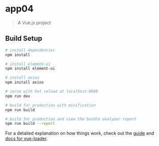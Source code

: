# app04

> A Vue.js project

## Build Setup

``` bash
# install dependencies
npm install

# install element-ui
npm install element-ui

# install axios
npm install axios

# serve with hot reload at localhost:8080
npm run dev

# build for production with minification
npm run build

# build for production and view the bundle analyzer report
npm run build --report
```

For a detailed explanation on how things work, check out the [guide](http://vuejs-templates.github.io/webpack/) and [docs for vue-loader](http://vuejs.github.io/vue-loader).
